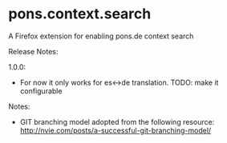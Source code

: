 pons.context.search
===================

A Firefox extension for enabling pons.de context search

Release Notes:

1.0.0:
- For now it only works for es<->de translation. TODO: make it configurable

Notes:

- GIT branching model adopted from the following resource:
http://nvie.com/posts/a-successful-git-branching-model/
